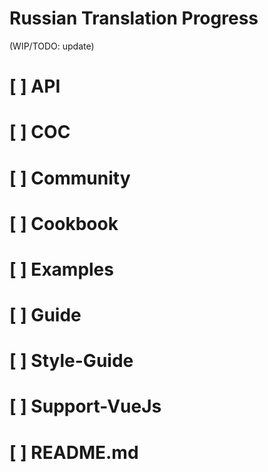 # Russian Translation Progress

(WIP/TODO: update)

# [ ] API

# [ ] COC

# [ ] Community

# [ ] Cookbook

# [ ] Examples

# [ ] Guide

# [ ] Style-Guide

# [ ] Support-VueJs

# [ ] README.md
